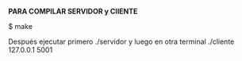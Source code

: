 **PARA COMPILAR SERVIDOR y ClIENTE**

$ make

Después ejecutar primero ./servidor y luego en otra terminal ./cliente 127.0.0.1 5001


